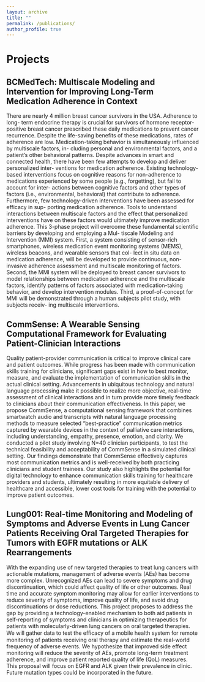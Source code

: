 ```yaml
---
layout: archive
title: ""
permalink: /publications/
author_profile: true
---
```


# **Projects**

## **BCMedTech: Multiscale Modeling and Intervention for Improving Long-Term Medication Adherence in Context**

There are nearly 4 million breast cancer survivors in the USA. Adherence to long- term endocrine therapy is crucial for survivors of hormone receptor-positive breast cancer prescribed these daily medications to prevent cancer recurrence. Despite the life-saving benefits of these medications, rates of adherence are low. Medication-taking behavior is simultaneously influenced by multiscale factors, in- cluding personal and environmental factors, and a patient’s other behavioral patterns. Despite advances in smart and connected health, there have been few attempts to develop and deliver personalized inter- ventions for medication adherence. Existing technology-based interventions focus on cognitive reasons for non-adherence to medications experienced by some people (e.g., forgetting), but fail to account for inter- actions between cognitive factors and other types of factors (i.e., environmental, behavioral) that contribute to adherence. Furthermore, few technology-driven interventions have been assessed for efficacy in sup- porting medication adherence. Tools to understand interactions between multiscale factors and the effect that personalized interventions have on these factors would ultimately improve medication adherence. This 3-phase project will overcome these fundamental scientific barriers by developing and employing a Mul- tiscale Modeling and Intervention (MMI) system. First, a system consisting of sensor-rich smartphones, wireless medication event monitoring systems (MEMS), wireless beacons, and wearable sensors that col- lect in situ data on medication adherence, will be developed to provide continuous, non-invasive adherence assessment and multiscale monitoring of factors. Second, the MMI system will be deployed to breast cancer survivors to model relationships between medication adherence and the multiscale factors, identify patterns of factors associated with medication-taking behavior, and develop intervention modules. Third, a proof-of-concept for MMI will be demonstrated through a human subjects pilot study, with subjects receiv- ing multiscale interventions.  


## **CommSense: A Wearable Sensing Computational Framework for Evaluating Patient-Clinician Interactions**

Quality patient-provider communication is critical to improve clinical care and patient outcomes. While progress has been made with communication skills training for clinicians, significant gaps exist in how to best monitor, measure, and evaluate the implementation of communication skills in the actual clinical setting. Advancements in ubiquitous technology and natural language processing make it possible to realize more objective, real-time assessment of clinical interactions and in turn provide more timely feedback to clinicians about their communication effectiveness. In this paper, we propose CommSense, a computational sensing framework that combines smartwatch audio and transcripts with natural language processing methods to measure selected “best-practice” communication metrics captured by wearable devices in the context of palliative care interactions, including understanding, empathy, presence, emotion, and clarity. We conducted a pilot study involving N=40 clinician participants, to test the technical feasibility and acceptability of CommSense in a simulated clinical setting. Our findings demonstrate that CommSense effectively captures most communication metrics and is well-received by both practicing clinicians and student trainees. Our study also highlights the potential for digital technology to enhance communication skills training for healthcare providers and students, ultimately resulting in more equitable delivery of healthcare and accessible, lower cost tools for training with the potential to improve patient outcomes.  



## **Lung001: Real-time Monitoring and Modeling of Symptoms and Adverse Events in Lung Cancer Patients Receiving Oral Targeted Therapies for Tumors with EGFR mutations or ALK Rearrangements**

With the expanding use of new targeted therapies to treat lung cancers with actionable mutations, management of adverse events (AEs) has become more complex. Unrecognized AEs can lead to severe symptoms and drug discontinuation, which could affect quality of life or other outcomes. Real time and accurate symptom monitoring may allow for earlier interventions to reduce severity of symptoms, improve quality of life, and avoid drug discontinuations or dose reductions. This project proposes to address the gap by providing a technology-enabled mechanism to both aid patients in self-reporting of symptoms and clinicians in optimizing therapeutics for patients with molecularly-driven lung cancers on oral targeted therapies. We will gather data to test the eﬃcacy of a mobile health system for remote monitoring of patients receiving oral therapy and estimate the real-world frequency of adverse events. We hypothesize that improved side effect monitoring will reduce the severity of AEs, promote long-term treatment adherence, and improve patient reported quality of life (QoL) measures. This proposal will focus on EGFR and ALK given their prevalence in clinic. Future mutation types could be incorporated in the future.  


